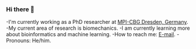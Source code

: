 ### Hi there 👋

<!--
**abhijeetkrishna/abhijeetkrishna** is a ✨ _special_ ✨ repository because its `README.md` (this file) appears on your GitHub profile.

Here are some ideas to get you started:

- 🔭 I’m currently working on ...
- 🌱 I’m currently learning ...
- 👯 I’m looking to collaborate on ...
- 🤔 I’m looking for help with ...
- 💬 Ask me about ...
- 📫 How to reach me: ...
- 😄 Pronouns: ...
- ⚡ Fun fact: ...
-->

-I'm currently working as a PhD researcher at [MPI-CBG Dresden, Germany](https://www.mpi-cbg.de/).
-My current area of research is biomechanics.
-I am currently learning more about bioinformatics and machine learning.
-How to reach me: [E-mail](mailto:abhijeet095@gmail.com).
-Pronouns: He/him.
